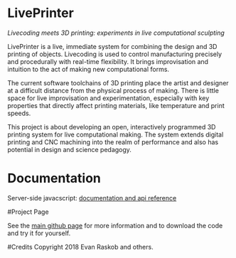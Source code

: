 # LivePrinter

*Livecoding meets 3D printing: experiments in live computational sculpting*

LivePrinter is a live, immediate system for combining the design and 3D printing of objects. Livecoding is used to control manufacturing precisely and procedurally with real-time flexibility. It brings improvisation and intuition to the act of making new computational forms.

The current software toolchains of 3D printing place the artist and designer at a difficult distance from the physical process of making.  There is little space for live improvisation and experimentation, especially with key properties that directly affect printing materials, like temperature and print speeds.

This project is about developing an open, interactively programmed 3D printing system for live computational making. The system extends digital printing and CNC machining into the realm of performance and also has potential in design and science pedagogy. 

# Documentation

Server-side javacscript: [documentation and api reference](./docs/)

#Project Page

See the [main github page](https://github.com/pixelpusher/liveprinter/) for more information and to download the code and try it for yourself.

#Credits
Copyright 2018 Evan Raskob and others.